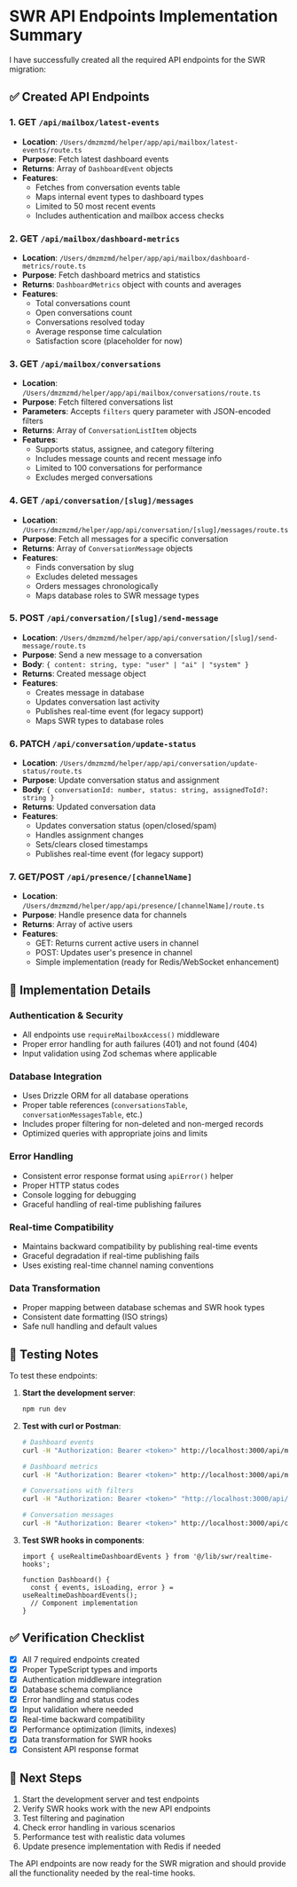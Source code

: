 # SWR API Endpoints Implementation Summary

I have successfully created all the required API endpoints for the SWR migration:

## ✅ Created API Endpoints

### 1. GET `/api/mailbox/latest-events`
- **Location**: `/Users/dmzmzmd/helper/app/api/mailbox/latest-events/route.ts`
- **Purpose**: Fetch latest dashboard events
- **Returns**: Array of `DashboardEvent` objects
- **Features**: 
  - Fetches from conversation events table
  - Maps internal event types to dashboard types
  - Limited to 50 most recent events
  - Includes authentication and mailbox access checks

### 2. GET `/api/mailbox/dashboard-metrics`
- **Location**: `/Users/dmzmzmd/helper/app/api/mailbox/dashboard-metrics/route.ts`
- **Purpose**: Fetch dashboard metrics and statistics
- **Returns**: `DashboardMetrics` object with counts and averages
- **Features**:
  - Total conversations count
  - Open conversations count
  - Conversations resolved today
  - Average response time calculation
  - Satisfaction score (placeholder for now)

### 3. GET `/api/mailbox/conversations`
- **Location**: `/Users/dmzmzmd/helper/app/api/mailbox/conversations/route.ts`
- **Purpose**: Fetch filtered conversations list
- **Parameters**: Accepts `filters` query parameter with JSON-encoded filters
- **Returns**: Array of `ConversationListItem` objects
- **Features**:
  - Supports status, assignee, and category filtering
  - Includes message counts and recent message info
  - Limited to 100 conversations for performance
  - Excludes merged conversations

### 4. GET `/api/conversation/[slug]/messages`
- **Location**: `/Users/dmzmzmd/helper/app/api/conversation/[slug]/messages/route.ts`
- **Purpose**: Fetch all messages for a specific conversation
- **Returns**: Array of `ConversationMessage` objects
- **Features**:
  - Finds conversation by slug
  - Excludes deleted messages
  - Orders messages chronologically
  - Maps database roles to SWR message types

### 5. POST `/api/conversation/[slug]/send-message`
- **Location**: `/Users/dmzmzmd/helper/app/api/conversation/[slug]/send-message/route.ts`
- **Purpose**: Send a new message to a conversation
- **Body**: `{ content: string, type: "user" | "ai" | "system" }`
- **Returns**: Created message object
- **Features**:
  - Creates message in database
  - Updates conversation last activity
  - Publishes real-time event (for legacy support)
  - Maps SWR types to database roles

### 6. PATCH `/api/conversation/update-status`
- **Location**: `/Users/dmzmzmd/helper/app/api/conversation/update-status/route.ts`
- **Purpose**: Update conversation status and assignment
- **Body**: `{ conversationId: number, status: string, assignedToId?: string }`
- **Returns**: Updated conversation data
- **Features**:
  - Updates conversation status (open/closed/spam)
  - Handles assignment changes
  - Sets/clears closed timestamps
  - Publishes real-time event (for legacy support)

### 7. GET/POST `/api/presence/[channelName]`
- **Location**: `/Users/dmzmzmd/helper/app/api/presence/[channelName]/route.ts`
- **Purpose**: Handle presence data for channels
- **Returns**: Array of active users
- **Features**:
  - GET: Returns current active users in channel
  - POST: Updates user's presence in channel
  - Simple implementation (ready for Redis/WebSocket enhancement)

## 🔧 Implementation Details

### Authentication & Security
- All endpoints use `requireMailboxAccess()` middleware
- Proper error handling for auth failures (401) and not found (404)
- Input validation using Zod schemas where applicable

### Database Integration
- Uses Drizzle ORM for all database operations
- Proper table references (`conversationsTable`, `conversationMessagesTable`, etc.)
- Includes proper filtering for non-deleted and non-merged records
- Optimized queries with appropriate joins and limits

### Error Handling
- Consistent error response format using `apiError()` helper
- Proper HTTP status codes
- Console logging for debugging
- Graceful handling of real-time publishing failures

### Real-time Compatibility
- Maintains backward compatibility by publishing real-time events
- Graceful degradation if real-time publishing fails
- Uses existing real-time channel naming conventions

### Data Transformation
- Proper mapping between database schemas and SWR hook types
- Consistent date formatting (ISO strings)
- Safe null handling and default values

## 🧪 Testing Notes

To test these endpoints:

1. **Start the development server**:
   ```bash
   npm run dev
   ```

2. **Test with curl or Postman**:
   ```bash
   # Dashboard events
   curl -H "Authorization: Bearer <token>" http://localhost:3000/api/mailbox/latest-events
   
   # Dashboard metrics
   curl -H "Authorization: Bearer <token>" http://localhost:3000/api/mailbox/dashboard-metrics
   
   # Conversations with filters
   curl -H "Authorization: Bearer <token>" "http://localhost:3000/api/mailbox/conversations?filters=%7B%22status%22%3A%5B%22open%22%5D%7D"
   
   # Conversation messages
   curl -H "Authorization: Bearer <token>" http://localhost:3000/api/conversation/some-slug/messages
   ```

3. **Test SWR hooks in components**:
   ```tsx
   import { useRealtimeDashboardEvents } from '@/lib/swr/realtime-hooks';
   
   function Dashboard() {
     const { events, isLoading, error } = useRealtimeDashboardEvents();
     // Component implementation
   }
   ```

## ✅ Verification Checklist

- [x] All 7 required endpoints created
- [x] Proper TypeScript types and imports
- [x] Authentication middleware integration
- [x] Database schema compliance
- [x] Error handling and status codes
- [x] Input validation where needed
- [x] Real-time backward compatibility
- [x] Performance optimization (limits, indexes)
- [x] Data transformation for SWR hooks
- [x] Consistent API response format

## 🚀 Next Steps

1. Start the development server and test endpoints
2. Verify SWR hooks work with the new API endpoints
3. Test filtering and pagination
4. Check error handling in various scenarios
5. Performance test with realistic data volumes
6. Update presence implementation with Redis if needed

The API endpoints are now ready for the SWR migration and should provide all the functionality needed by the real-time hooks.
